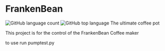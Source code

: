 # FrankenBean

<img alt="GitHub language count" src="https://img.shields.io/github/languages/count/the-amaya/FrankenBean?style=plastic">
<img alt="GitHub top language" src="https://img.shields.io/github/languages/top/the-amaya/FrankenBean?style=plastic">
The ultimate coffee pot

This project is for the control of the FrankenBean Coffee maker

to use run pumptest.py
